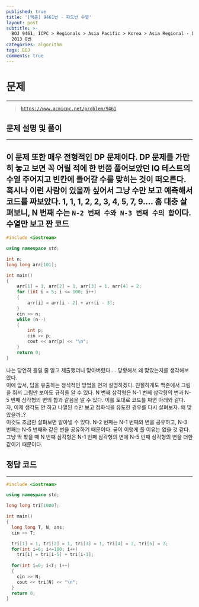 ```yaml
---
published: true
title: '[백준] 9461번 - 파도반 수열'
layout: post
subtitle: >-
  BOJ 9461, ICPC > Regionals > Asia Pacific > Korea > Asia Regional - Daejeon
  2013 G번
categories: algorithm
tags: BOJ
comments: true
---
```

# **문제**
---
> [`https://www.acmicpc.net/problem/9461`](https://www.acmicpc.net/problem/9461)

## **문제 설명 및 풀이**
---
이 문제 또한 매우 전형적인 DP 문제이다. DP 문제를 가만히 놓고 보면 꼭 어릴 적에 한 번쯤 풀어보았던 IQ 테스트의 수열 주어지고 빈칸에 들어갈 수를 맞히는 것이 떠오른다. 혹시나 이런 사람이 있을까 싶어서 그냥 수만 보고 예측해서 코드를 짜보았다.  1, 1, 1, 2, 2, 3, 4, 5, 7, 9…. 흠 대충 살펴보니, **N 번째 수**는 `N-2 번째 수와 N-3 번째 수의 합`이다.  
**수열만 보고 짠 코드**
---
```c++
#include <iostream>

using namespace std;

int n;
long long arr[101];

int main()
{
    arr[1] = 1, arr[2] = 1, arr[3] = 1, arr[4] = 2;
    for (int i = 5; i <= 100; i++)
    {
        arr[i] = arr[i - 2] + arr[i - 3];
    }
    cin >> n;
    while (n--)
    {
        int p;
        cin >> p;
        cout << arr[p] << "\n";
    }
    return 0;
}
```
나는 당연히 틀릴 줄 알고 제출했더니 맞아버렸다…. 당황해서 왜 맞았는지를 생각해보았다.  
이에 앞서, 답을 유출하는 정석적인 방법을 먼저 설명하겠다. 친절하게도 백준에서 그림을 줘서 그림만 보아도 규칙을 알 수 있다. N 번째 삼각형은 N-1 번째 삼각형의 변과 N-5 번째 삼각형의 변의 합과 같음을 알 수 있다. 이를 토대로 코드를 짜면 아래와 같다.  
자, 이제 생각도 안 하고 나열된 수만 보고 점화식을 유도한 경우를 다시 살펴보자. 왜 맞았을까..?  
이것도 조금만 살펴보면 알아낼 수 있다. N-2 번째는 N-1 번째와 변을 공유하고, N-3 번째는 N-5 번째와 같은 변을 공유하기 때문이다. 굳이 이렇게 풀 이유는 없을 것 같다. 그냥 딱 봤을 때 N 번째 삼각형은 N-1 번째 삼각형의 변에 N-5 번째 삼각형의 변을 더한 값이기 때문이다.  
## **정답 코드**
---
```c++
#include <iostream>

using namespace std;

long long tri[1000];

int main() 
{
  long long T, N, ans;
  cin >> T;

  tri[1] = 1, tri[2] = 1, tri[3] = 1, tri[4] = 2, tri[5] = 2;
  for(int i=6; i<=100; i++)
    tri[i] = tri[i-5] + tri[i-1];
  
  for(int i=0; i<T; i++)
  {
    cin >> N;
    cout << tri[N] << "\n";
  }
  return 0;
}
```
